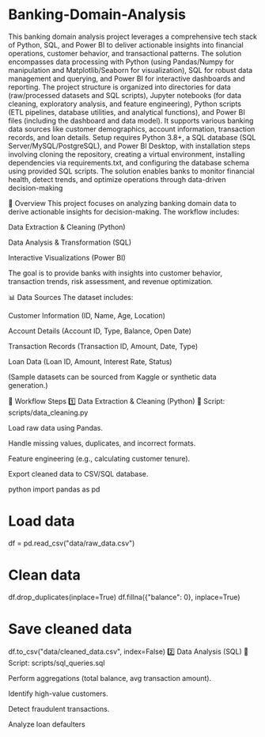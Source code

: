 # Banking-Domain-Analysis
 
 This banking domain analysis project leverages a comprehensive tech stack of Python, SQL, and Power BI to deliver actionable insights into financial operations, customer behavior, and transactional patterns. The solution encompasses data processing with Python (using Pandas/Numpy for manipulation and Matplotlib/Seaborn for visualization), SQL for robust data management and querying, and Power BI for interactive dashboards and reporting. The project structure is organized into directories for data (raw/processed datasets and SQL scripts), Jupyter notebooks (for data cleaning, exploratory analysis, and feature engineering), Python scripts (ETL pipelines, database utilities, and analytical functions), and Power BI files (including the dashboard and data model). It supports various banking data sources like customer demographics, account information, transaction records, and loan details. Setup requires Python 3.8+, a SQL database (SQL Server/MySQL/PostgreSQL), and Power BI Desktop, with installation steps involving cloning the repository, creating a virtual environment, installing dependencies via requirements.txt, and configuring the database schema using provided SQL scripts. The solution enables banks to monitor financial health, detect trends, and optimize operations through data-driven decision-making 
 
 
 📌 Overview
This project focuses on analyzing banking domain data to derive actionable insights for decision-making. The workflow includes:

Data Extraction & Cleaning (Python)

Data Analysis & Transformation (SQL)

Interactive Visualizations (Power BI)

The goal is to provide banks with insights into customer behavior, transaction trends, risk assessment, and revenue optimization.

📊 Data Sources
The dataset includes:

Customer Information (ID, Name, Age, Location)

Account Details (Account ID, Type, Balance, Open Date)

Transaction Records (Transaction ID, Amount, Date, Type)

Loan Data (Loan ID, Amount, Interest Rate, Status)

(Sample datasets can be sourced from Kaggle or synthetic data generation.)

🚀 Workflow Steps
1️⃣ Data Extraction & Cleaning (Python)
📌 Script: scripts/data_cleaning.py

Load raw data using Pandas.

Handle missing values, duplicates, and incorrect formats.

Feature engineering (e.g., calculating customer tenure).

Export cleaned data to CSV/SQL database.

python
import pandas as pd

# Load data
df = pd.read_csv("data/raw_data.csv")

# Clean data
df.drop_duplicates(inplace=True)
df.fillna({"balance": 0}, inplace=True)

# Save cleaned data
df.to_csv("data/cleaned_data.csv", index=False)
2️⃣ Data Analysis (SQL)
📌 Script: scripts/sql_queries.sql

Perform aggregations (total balance, avg transaction amount).

Identify high-value customers.

Detect fraudulent transactions.

Analyze loan defaulters



